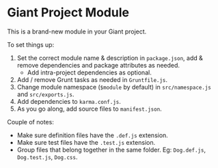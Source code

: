 Giant Project Module
====================

This is a brand-new module in your Giant project.

To set things up:

1. Set the correct module name & description in `package.json`, add & remove dependencies and package attributes as needed.
    - Add intra-project dependencies as optional.
2. Add / remove Grunt tasks as needed in `Gruntfile.js`.
3. Change module namespace (`$module` by default) in `src/namespace.js` and `src/exports.js`.
4. Add dependencies to `karma.conf.js`.
5. As you go along, add source files to `manifest.json`.

Couple of notes:

- Make sure definition files have the `.def.js` extension.
- Make sure test files have the `.test.js` extension.
- Group files that belong together in the same folder. Eg: `Dog.def.js`, `Dog.test.js`, `Dog.css`.
